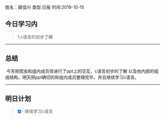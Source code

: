 姓名：薛佳兴
类型:日报
时间:2019-10-15

## 今日学习内 ##
>1.c语言的初步了解
* * *
## 总结 ##
​		今天把爬虫和组内成员惊进行了ppt上的交互，c语言初步的了解  以及他内部的组成结构，明天把ppt确切的和组内成员整理完毕，并且继续学习c语言。

* * *
## 明日计划 ##
> - [x]  继续学习c语言
